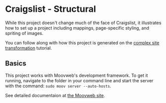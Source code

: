 # Craigslist - Structural

While this project doesn't change much of the face of Craigslist, it illustrates how to set up a project including mappings, page-specific styling, and spriting of images.

You can follow along with how this project is generated on the [complex site transformation](http://beta.moovweb.com/learn/training/foundation/complex_transformation) tutorial.

## Basics

This project works with Moovweb's development framework. To get it running, navigate to the folder in your command line and start the server with the command: `sudo moov server --auto-hosts`.

See detailed documentaion at [the Moovweb site](http://beta.moovweb.com).